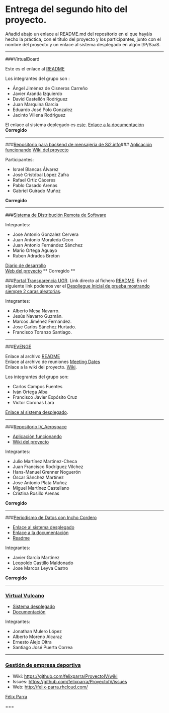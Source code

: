 # Entrega del segundo hito del proyecto.

Añadid abajo un enlace al README.md del repositorio en el que hayáis hecho la práctica, con el título del proyecto y los participantes, junto con el nombre del proyecto y un enlace al sistema desplegado en algún I/P/SaaS.



- - -


###VirtualBoard

Este es el enlace al [README](https://github.com/IV-2014/VirtualBoard/blob/master/README.md)

Los integrantes del grupo son :

- Ángel Jiménez de Cisneros Carreño
- Javier Aranda Izquierdo
- David Castellón Rodríguez
- Juan Marquina Garcia
- Eduardo José Polo Gonzalez
- Jacinto Villena Rodriguez

El enlace al sistema deplegado es [este](http://nodejs-virtualboard.rhcloud.com/).
[Enlace a la documentación](https://github.com/IV-2014/VirtualBoard/blob/master/Documentacion.md)
**Corregido**
- - - 
###[Repositorio para backend de mensajería de Si2.info](https://github.com/iblancasa/BackendSI2-IV)###
[Aplicación funcionando](https://backendsi2.herokuapp.com/)
[Wiki del proyecto](https://github.com/iblancasa/BackendSI2-IV/wiki)


Participantes:
+ Israel Blancas Álvarez
+ José Cristóbal López Zafra
+ Rafael Ortiz Cáceres
+ Pablo Casado Arenas
+ Gabriel Guirado Muñoz

**Corregido**
- - -
###[Sistema de Distribución Remota de Software](https://github.com/freeLinuxDistroDeployed)

Integrantes:

* Jose Antonio Gonzalez Cervera
* Juan Antonio Moraleda Ocon  
* Juan Antonio Fernández Sánchez 
* Mario Ortega Aguayo
* Ruben Adrados Breton

[Diario de desarrollo](https://github.com/freelinuxdistrodeployed/freelinuxdistrodeployed.github.io/tree/master/DiarioDesarrollo)  
[Web del proyecto](http://freelinuxdistrodeployed.github.io/)
**  Corregido **

###[Portal Transparencia UGR](https://github.com/TransparenciaUGR).
Link directo al fichero [README](https://github.com/TransparenciaUGR/Proyecto-IV/blob/master/README.md).
En el siguiente link podemos ver el [Despliegue Inicial de prueba mostrando siempre 2 caras aleatorias](https://transnode.herokuapp.com).


Integrantes:
+ Alberto Mesa Navarro.
+ Jesús Navarro Guzmán.
+ Marcos Jiménez Fernández.
+ Jose Carlos Sánchez Hurtado.
+ Francisco Toranzo Santiago.

- - -

###[EVENGE](https://github.com/OSL-Students-Developers/EVENGE)

Enlace al archivo [README](https://github.com/OSL-Students-Developers/EVENGE/blob/master/README.md)  
Enlace al archivo de reuniones [Meeting Dates](https://github.com/OSL-Students-Developers/EVENGE/blob/master/docs/meeting-dates.md)    
Enlace a la wiki del proyecto. [Wiki](https://github.com/OSL-Students-Developers/EVENGE/wiki).  

Los integrantes del grupo son:  

* Carlos Campos Fuentes  
* Iván Ortega Alba  
* Francisco Javier Expósito Cruz  
* Victor Coronas Lara  

[Enlace al sistema desplegado](http://evenge-2014.appspot.com/).  

- - -

###[Repositorio IV_Aerospace](https://github.com/julioxus/iv-aerospace)

* [Aplicación funcionando](http://nice-virtue-753.appspot.com/)
* [Wiki del proyecto](https://github.com/julioxus/iv-aerospace/blob/master/Hito2/wiki.md)

Integrantes:

* Julio Martínez Martínez-Checa
* Juan Francisco Rodríguez Vílchez
* Hans-Manuel Grenner Noguerón
* Óscar Sánchez Martínez
* Jose Antonio Plata Muñoz
* Miguel Martínez Castellano
* Cristina Rosillo Arenas

**Corregido**
- - -



###[Periodismo de Datos con Incho Cordero](https://github.com/javiergama8/Proyecto)

* [Enlace al sistema desplegado](http://periodismo-dedatos.rhcloud.com)
* [Enlace a la documentación](https://github.com/javiergama8/Proyecto/blob/master/documentaci%C3%B3nPr%C3%A1ctica2.md)
* [Readme](https://github.com/javiergama8/Proyecto/blob/master/README.md)

Integrantes:

* Javier García Martínez
* Leopoldo Castillo Maldonado
* Jose Marcos Leyva Castro

**Corregido**
- - -


### [Virtual Vulcano](http://ernestoalejo.github.io/virtual-vulcano/)

* [Sistema desplegado](http://virtual-vulcano.appspot.com/)
* [Documentación](https://github.com/ernestoalejo/virtual-vulcano/blob/master/README.md)

Integrantes:

+ Jonathan Mulero López
+ Alberto Moreno Alcaraz
+ Ernesto Alejo Oltra
+ Santiago José Puerta Correa

- - -

### [Gestión de empresa deportiva](https://github.com/felixparra/ProyectoIV) 
+ Wiki: https://github.com/felixparra/ProyectoIV/wiki
+ Issues: https://github.com/felixparra/ProyectoIV/issues
+ Web: http://felix-parra.rhcloud.com/

[Félix Parra](https://github.com/felixparra)

===


